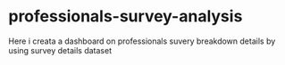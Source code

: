 # professionals-survey-analysis

Here i creata a dashboard on professionals suvery breakdown details by using survey details dataset
